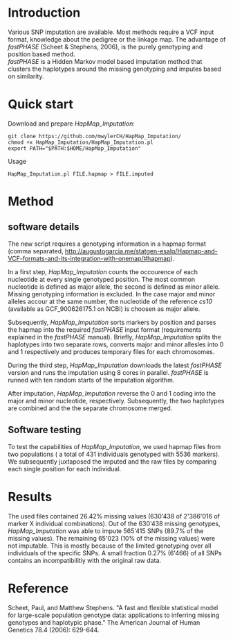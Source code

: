 
# Introduction

Various SNP imputation are available. Most methods require a VCF input format, knowledge about the pedigree or the linkage map. The advantage of *fastPHASE* (Scheet & Stephens, 2006), is the purely genotyping and position based method.  
*fastPHASE* is a Hidden Markov model based imputation method that clusters the haplotypes around the missing genotyping and imputes based on similarity. 

# Quick start

Download and prepare *HapMap_Imputation*:
```
git clone https://github.com/mwylerCH/HapMap_Imputation/
chmod +x HapMap_Imputation/HapMap_Imputation.pl
export PATH="$PATH:$HOME/HapMap_Imputation"

```
Usage 
```
HapMap_Imputation.pl FILE.hapmap > FILE.imputed
```


# Method

## software details

The new script requires a genotyping information in a hapmap format (comma separated, http://augustogarcia.me/statgen-esalq/Hapmap-and-VCF-formats-and-its-integration-with-onemap/#hapmap). 

In a first step, *HapMap_Imputation* counts the occourence of each nucleotide at every single genotyped position. The most common nucleotide is defined as major allele, the second is defined as minor allele. Missing genotyping information is excluded. In the case major and minor alleles accour at the same number, the nucleotide of the reference *cs10* (available as GCF_900626175.1 on NCBI) is choosen as major allele.

Subsequently, *HapMap_Imputation* sorts markers by position and parses the hapmap into the required *fastPHASE* input format (requirements explained in the *fastPHASE* manual). Briefly, *HapMap_Imputation* splits the haplotypes into two separate rows, converts major and minor allesles into 0 and 1 respectively and produces temporary files for each chromosomes.

During the third step, *HapMap_Imputation* downloads the latest *fastPHASE* version and runs the imputation using 8 cores in parallel. *fastPHASE* is runned with ten random starts of the imputation algorithm.

After imputation, *HapMap_Imputation* reverse the 0 and 1 coding into the major and minor nucleotide, respectively. Subsequently, the two haplotypes are combined and the the separate chromosome merged.



## Software testing

To test the capabilities of *HapMap_Imputation*, we used hapmap files from two populations ( a total of 431 individuals genotyped with 5536 markers). We subsequently juxtaposed the imputed and the raw files by comparing each single position for each individual.

# Results

The used files contained 26.42% missing values (630'438 of 2'386'016 of marker X individual combinations). Out of the 630'438 missing genotypes, *HapMap_Imputation* was able to impute 565'415 SNPs (89.7% of the missing values). The remaining 65'023 (10% of the missing values) were not imputable. This is mostly because of the limited genotyping over all individuals of the specific SNPs. A small fraction 0.27% (6'466) of all SNPs contains an incompatibilitiy with the original raw data. 


# Reference
Scheet, Paul, and Matthew Stephens. "A fast and flexible statistical model for large-scale population genotype data: applications to inferring missing genotypes and haplotypic phase." The American Journal of Human Genetics 78.4 (2006): 629-644.

